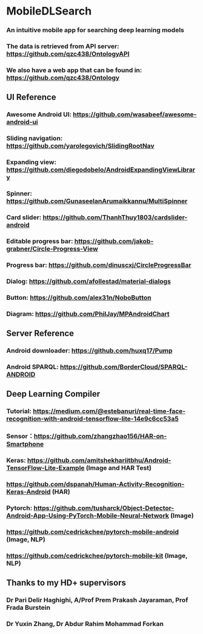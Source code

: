 # MobileDLSearch
### An intuitive mobile app for searching deep learning models
### The data is retrieved from API server: https://github.com/qzc438/OntologyAPI
### We also have a web app that can be found in: https://github.com/qzc438/Ontology

## UI Reference
### Awesome Android UI: https://github.com/wasabeef/awesome-android-ui
### Sliding navigation: https://github.com/yarolegovich/SlidingRootNav
### Expanding view: https://github.com/diegodobelo/AndroidExpandingViewLibrary
### Spinner: https://github.com/GunaseelanArumaikkannu/MultiSpinner
### Card slider: https://github.com/ThanhThuy1803/cardslider-android
### Editable progress bar: https://github.com/jakob-grabner/Circle-Progress-View
### Progress bar: https://github.com/dinuscxj/CircleProgressBar
### Dialog: https://github.com/afollestad/material-dialogs
### Button: https://github.com/alex31n/NoboButton
### Diagram: https://github.com/PhilJay/MPAndroidChart

## Server Reference
### Android downloader: https://github.com/huxq17/Pump
### Android SPARQL: https://github.com/BorderCloud/SPARQL-ANDROID

## Deep Learning Compiler
### Tutorial: https://medium.com/@estebanuri/real-time-face-recognition-with-android-tensorflow-lite-14e9c6cc53a5
### Sensor：https://github.com/zhangzhao156/HAR-on-Smartphone
### Keras: https://github.com/amitshekhariitbhu/Android-TensorFlow-Lite-Example (Image and HAR Test)
### https://github.com/dspanah/Human-Activity-Recognition-Keras-Android (HAR)
### Pytorch: https://github.com/tusharck/Object-Detector-Android-App-Using-PyTorch-Mobile-Neural-Network (Image)
### https://github.com/cedrickchee/pytorch-mobile-android (Image, NLP)
### https://github.com/cedrickchee/pytorch-mobile-kit (Image, NLP)

## Thanks to my HD+ supervisors
### Dr Pari Delir Haghighi, A/Prof Prem Prakash Jayaraman, Prof Frada Burstein
### Dr Yuxin Zhang, Dr Abdur Rahim Mohammad Forkan
